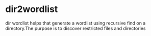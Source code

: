 # dir2wordlist
dir wordlist helps that generate a wordlist using recursive find on a directory.The purpose is to discover restricted files and directories

